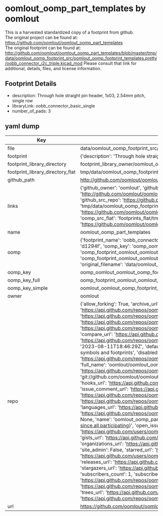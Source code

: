 # oomlout_oomp_part_templates by oomlout  
This is a harvested standardized copy of a footprint from github.  
The original project can be found at:  
https://github.com/oomlout/oomlout_oomp_part_templates  
The original footprint can be found at:
http://github.com/oomlout/oomlout_oomp_part_templates/blob/master/tmp/data/oomlout_oomp_footprint_src/oomlout_oomp_footprint_templates.pretty/oobb_connector_i2c_triple.kicad_mod
Please consult that link for additional, details, files, and license information.  
## Footprint Details
* description: Through hole straight pin header, 1x03, 2.54mm pitch, single row  
* libraryLink: oobb_connector_basic_single  
* number_of_pads: 3  
## yaml dump  
| Key | Value |  
| --- | --- |  
| file | data/oomlout_oomp_footprint_src/oomlout_oomp_part_templates/oomlout_oomp_footprint_templates.pretty/oobb_connector_basic_single.kicad_mod |  
| footprint | {'description': 'Through hole straight pin header, 1x03, 2.54mm pitch, single row', 'libraryLink': 'oobb_connector_basic_single', 'number_of_pads': 3} |  
| footprint_library_directory | footprint_library_owner/oomlout_oomlout_oomp_part_templates |  
| footprint_library_directory_flat | tmp/data/oomlout_oomp_footprint_src/footprints_flat/oomlout_oomlout_oomp_footprint_templates_oobb_connector_basic_single/working |  
| github_path | http://github.com/oomlout/oomlout_oomp_part_templates/blob/master/tmp/data/oomlout_oomp_footprint_src/oomlout_oomp_footprint_templates.pretty/oobb_connector_basic_single.kicad_mod |  
| links | {'github_owner': 'oomlout', 'github_repo_name': 'oomlout_oomp_part_templates', 'github_src': 'http://github.com/oomlout/oomlout_oomp_part_templates/blob/master/tmp/data/oomlout_oomp_footprint_src/oomlout_oomp_footprint_templates.pretty/oobb_connector_i2c_triple.kicad_mod', 'github_src_repo': 'https://github.com/oomlout/oomlout_oomp_part_templates', 'oomp_bot': 'tmp/data/oomlout_oomp_footprint_src/footprints/oomlout_oomlout_oomp_footprint_templates_oobb_connector_basic_single/working', 'oomp_bot_github': 'https://github.com/oomlout/oomlout_oomp_footprint_bot/tree/main/tmp/data/oomlout_oomp_footprint_src/footprints/oomlout_oomlout_oomp_footprint_templates_oobb_connector_basic_single/working', 'oomp_src_flat': 'footprints_flat/tmp/data/oomlout_oomp_footprint_src/footprints_flat/oomlout_oomlout_oomp_footprint_templates_oobb_connector_basic_single/working', 'oomp_src_flat_github': 'https://github.com/oomlout/oomlout_oomp_footprint_src/tree/main/tmp/data/oomlout_oomp_footprint_src/footprints_flat/oomlout_oomlout_oomp_footprint_templates_oobb_connector_basic_single/working'} |  
| name | oomlout_oomp_part_templates |  
| oomp | {'footprint_name': 'oobb_connector_basic_single', 'library_name': 'oomlout_oomp_footprint_templates', 'md5': 'd1294f1be5a11bf2da96f2610c57564b', 'md5_10': 'd1294f1be5', 'md5_5': 'd1294', 'md5_6': 'd1294f', 'oomp_key': 'oomp_oomlout_oomlout_oomp_footprint_templates_oobb_connector_basic_single', 'oomp_key_extra': 'oomp_footprint_oomlout_oomlout_oomp_footprint_templates_oobb_connector_basic_single', 'oomp_key_full': 'oomp_footprint_oomlout_oomlout_oomp_footprint_templates_oobb_connector_basic_single_d1294f', 'oomp_key_simple': 'oomlout_oomlout_oomp_footprint_templates_oobb_connector_basic_single', 'original_filename': 'data/oomlout_oomp_footprint_src/oomlout_oomp_part_templates/oomlout_oomp_footprint_templates.pretty/oobb_connector_basic_single.kicad_mod', 'owner_name': 'oomlout'} |  
| oomp_key | oomp_oomlout_oomlout_oomp_footprint_templates_oobb_connector_basic_single |  
| oomp_key_full | oomp_footprint_oomlout_oomlout_oomp_footprint_templates_oobb_connector_basic_single |  
| oomp_key_simple | oomlout_oomlout_oomp_footprint_templates_oobb_connector_basic_single |  
| owner | oomlout |  
| repo | {'allow_forking': True, 'archive_url': 'https://api.github.com/repos/oomlout/oomlout_oomp_part_templates/{archive_format}{/ref}', 'archived': False, 'assignees_url': 'https://api.github.com/repos/oomlout/oomlout_oomp_part_templates/assignees{/user}', 'blobs_url': 'https://api.github.com/repos/oomlout/oomlout_oomp_part_templates/git/blobs{/sha}', 'branches_url': 'https://api.github.com/repos/oomlout/oomlout_oomp_part_templates/branches{/branch}', 'clone_url': 'https://github.com/oomlout/oomlout_oomp_part_templates.git', 'collaborators_url': 'https://api.github.com/repos/oomlout/oomlout_oomp_part_templates/collaborators{/collaborator}', 'comments_url': 'https://api.github.com/repos/oomlout/oomlout_oomp_part_templates/comments{/number}', 'commits_url': 'https://api.github.com/repos/oomlout/oomlout_oomp_part_templates/commits{/sha}', 'compare_url': 'https://api.github.com/repos/oomlout/oomlout_oomp_part_templates/compare/{base}...{head}', 'contents_url': 'https://api.github.com/repos/oomlout/oomlout_oomp_part_templates/contents/{+path}', 'contributors_url': 'https://api.github.com/repos/oomlout/oomlout_oomp_part_templates/contributors', 'created_at': '2023-08-11T18:46:29Z', 'default_branch': 'main', 'deployments_url': 'https://api.github.com/repos/oomlout/oomlout_oomp_part_templates/deployments', 'description': 'Templates for oomp parts both symbols and footprints', 'disabled': False, 'downloads_url': 'https://api.github.com/repos/oomlout/oomlout_oomp_part_templates/downloads', 'events_url': 'https://api.github.com/repos/oomlout/oomlout_oomp_part_templates/events', 'fork': False, 'forks': 0, 'forks_count': 0, 'forks_url': 'https://api.github.com/repos/oomlout/oomlout_oomp_part_templates/forks', 'full_name': 'oomlout/oomlout_oomp_part_templates', 'git_commits_url': 'https://api.github.com/repos/oomlout/oomlout_oomp_part_templates/git/commits{/sha}', 'git_refs_url': 'https://api.github.com/repos/oomlout/oomlout_oomp_part_templates/git/refs{/sha}', 'git_tags_url': 'https://api.github.com/repos/oomlout/oomlout_oomp_part_templates/git/tags{/sha}', 'git_url': 'git://github.com/oomlout/oomlout_oomp_part_templates.git', 'has_discussions': False, 'has_downloads': True, 'has_issues': True, 'has_pages': False, 'has_projects': True, 'has_wiki': True, 'homepage': None, 'hooks_url': 'https://api.github.com/repos/oomlout/oomlout_oomp_part_templates/hooks', 'html_url': 'https://github.com/oomlout/oomlout_oomp_part_templates', 'id': 677506663, 'is_template': False, 'issue_comment_url': 'https://api.github.com/repos/oomlout/oomlout_oomp_part_templates/issues/comments{/number}', 'issue_events_url': 'https://api.github.com/repos/oomlout/oomlout_oomp_part_templates/issues/events{/number}', 'issues_url': 'https://api.github.com/repos/oomlout/oomlout_oomp_part_templates/issues{/number}', 'keys_url': 'https://api.github.com/repos/oomlout/oomlout_oomp_part_templates/keys{/key_id}', 'labels_url': 'https://api.github.com/repos/oomlout/oomlout_oomp_part_templates/labels{/name}', 'language': None, 'languages_url': 'https://api.github.com/repos/oomlout/oomlout_oomp_part_templates/languages', 'license': None, 'merges_url': 'https://api.github.com/repos/oomlout/oomlout_oomp_part_templates/merges', 'milestones_url': 'https://api.github.com/repos/oomlout/oomlout_oomp_part_templates/milestones{/number}', 'mirror_url': None, 'name': 'oomlout_oomp_part_templates', 'network_count': 0, 'node_id': 'R_kgDOKGHuZw', 'notifications_url': 'https://api.github.com/repos/oomlout/oomlout_oomp_part_templates/notifications{?since,all,participating}', 'open_issues': 0, 'open_issues_count': 0, 'owner': {'avatar_url': 'https://avatars.githubusercontent.com/u/139793?v=4', 'events_url': 'https://api.github.com/users/oomlout/events{/privacy}', 'followers_url': 'https://api.github.com/users/oomlout/followers', 'following_url': 'https://api.github.com/users/oomlout/following{/other_user}', 'gists_url': 'https://api.github.com/users/oomlout/gists{/gist_id}', 'gravatar_id': '', 'html_url': 'https://github.com/oomlout', 'id': 139793, 'login': 'oomlout', 'node_id': 'MDQ6VXNlcjEzOTc5Mw==', 'organizations_url': 'https://api.github.com/users/oomlout/orgs', 'received_events_url': 'https://api.github.com/users/oomlout/received_events', 'repos_url': 'https://api.github.com/users/oomlout/repos', 'site_admin': False, 'starred_url': 'https://api.github.com/users/oomlout/starred{/owner}{/repo}', 'subscriptions_url': 'https://api.github.com/users/oomlout/subscriptions', 'type': 'User', 'url': 'https://api.github.com/users/oomlout'}, 'private': False, 'pulls_url': 'https://api.github.com/repos/oomlout/oomlout_oomp_part_templates/pulls{/number}', 'pushed_at': '2023-09-14T16:51:58Z', 'releases_url': 'https://api.github.com/repos/oomlout/oomlout_oomp_part_templates/releases{/id}', 'size': 8, 'ssh_url': 'git@github.com:oomlout/oomlout_oomp_part_templates.git', 'stargazers_count': 0, 'stargazers_url': 'https://api.github.com/repos/oomlout/oomlout_oomp_part_templates/stargazers', 'statuses_url': 'https://api.github.com/repos/oomlout/oomlout_oomp_part_templates/statuses/{sha}', 'subscribers_count': 1, 'subscribers_url': 'https://api.github.com/repos/oomlout/oomlout_oomp_part_templates/subscribers', 'subscription_url': 'https://api.github.com/repos/oomlout/oomlout_oomp_part_templates/subscription', 'svn_url': 'https://github.com/oomlout/oomlout_oomp_part_templates', 'tags_url': 'https://api.github.com/repos/oomlout/oomlout_oomp_part_templates/tags', 'teams_url': 'https://api.github.com/repos/oomlout/oomlout_oomp_part_templates/teams', 'temp_clone_token': None, 'topics': [], 'trees_url': 'https://api.github.com/repos/oomlout/oomlout_oomp_part_templates/git/trees{/sha}', 'updated_at': '2023-08-11T18:46:30Z', 'url': 'https://api.github.com/repos/oomlout/oomlout_oomp_part_templates', 'visibility': 'public', 'watchers': 0, 'watchers_count': 0, 'web_commit_signoff_required': False} |  
| url | https://github.com/oomlout/oomlout_oomp_part_templates |  

